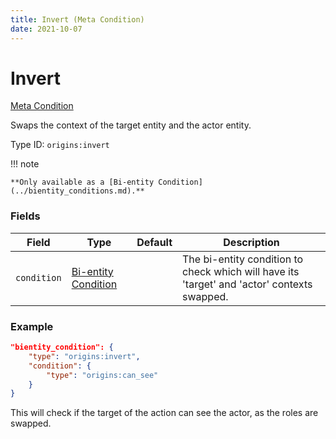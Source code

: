 ```yaml
---
title: Invert (Meta Condition)
date: 2021-10-07
---
```


# Invert

[Meta Condition](../meta_conditions.md)

Swaps the context of the target entity and the actor entity.

Type ID: `origins:invert`

!!! note

	**Only available as a [Bi-entity Condition](../bientity_conditions.md).**

### Fields

Field  | Type | Default | Description
-------|------|---------|-------------
`condition` | [Bi-entity Condition](../bientity_conditions.md) | | The bi-entity condition to check which will have its 'target' and 'actor' contexts swapped.

### Example

```json
"bientity_condition": {
    "type": "origins:invert",
    "condition": {
        "type": "origins:can_see"
    }
}
```

This will check if the target of the action can see the actor, as the roles are swapped.

